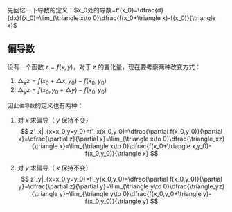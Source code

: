 先回忆一下导数的定义：$x_0处的导数=f'(x_0)=\dfrac{d}{dx}f(x_0)=\lim_{\triangle x\to 0}\dfrac{f(x_0+\triangle x)-f(x_0)}{\triangle x}$ 

## 偏导数

设有一个函数 $z=f(x,y)$，对于 $z$ 的变化量，现在要考察两种改变方式：

1. $\triangle_xz=f(x_0+\triangle x,y_0)-f(x_0,y_0)$
2. $\triangle_yz=f(x_0,y_0+\triangle y)-f(x_0,y_0)$

因此`偏导数`的定义也有两种：

1. 对 $x$ 求偏导（ $y$ 保持不变）
   $$
   z'_x|_{x=x_0,y=y_0}=f'_x(x_0,y_0)=\dfrac{\partial f(x_0,y_0)}{\partial x}=\dfrac{\partial z}{\partial x}=\lim_{\triangle x\to 0}\dfrac{\triangle_xz}{\triangle x}=\lim_{\triangle x\to 0}\dfrac{f(x_0+\triangle x,y_0)-f(x_0,y_0)}{\triangle x}
   $$

2. 对 $y$ 求偏导（ $x$ 保持不变）
   $$
   z'_y|_{x=x_0,y=y_0}=f'_y(x_0,y_0)=\dfrac{\partial f(x_0,y_0)}{\partial y}=\dfrac{\partial z}{\partial y}=\lim_{\triangle y\to 0}\dfrac{\triangle_yz}{\triangle y}=\lim_{\triangle y\to 0}\dfrac{f(x_0,y_0+\triangle y)-f(x_0,y_0)}{\triangle y}
   $$

